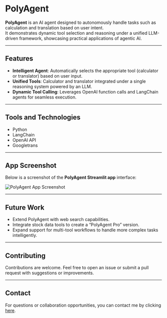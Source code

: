 # PolyAgent

**PolyAgent** is an AI agent designed to autonomously handle tasks such as calculation and translation based on user intent.  
It demonstrates dynamic tool selection and reasoning under a unified LLM-driven framework, showcasing practical applications of agentic AI.

---

## Features

- **Intelligent Agent**: Automatically selects the appropriate tool (calculator or translator) based on user input.  
- **Unified Tools**: Calculator and translator integrated under a single reasoning system powered by an LLM.  
- **Dynamic Tool Calling**: Leverages OpenAI function calls and LangChain agents for seamless execution.

---

## Tools and Technologies

- Python  
- LangChain  
- OpenAI API  
- Googletrans  

---

## App Screenshot

Below is a screenshot of the **PolyAgent Streamlit app** interface:  

![PolyAgent App Screenshot](https://i.ibb.co/4n42bRBM/screenshot.png)

---

## Future Work

- Extend PolyAgent with web search capabilities.  
- Integrate stock data tools to create a “PolyAgent Pro” version.  
- Expand support for multi-tool workflows to handle more complex tasks intelligently.

---

## Contributing

Contributions are welcome. Feel free to open an issue or submit a pull request with suggestions or improvements.

---

## Contact

For questions or collaboration opportunities, you can contact me by clicking [here](mailto:anikakarampuri04@gmail.com).

